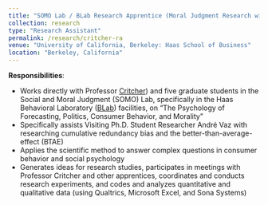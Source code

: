 ```yaml
---
title: "SOMO Lab / BLab Research Apprentice (Moral Judgment Research with Co-Director Clayton R. Critcher) (January 2022 - Present)"
collection: research
type: "Research Assistant"
permalink: /research/critcher-ra
venue: "University of California, Berkeley: Haas School of Business"
location: "Berkeley, California"
---
```


__Responsibilities__:
- Works directly with Professor [Critcher](http://claytoncritcher.squarespace.com/)) and five graduate students in the Social and Moral Judgment (SOMO) Lab, specifically in the Haas Behavioral Laboratory ([BLab](https://haas.berkeley.edu/behavioral-lab/)) facilities, on “The Psychology of Forecasting, Politics, Consumer Behavior, and Morality”
- Specifically assists Visiting Ph.D. Student Researcher André Vaz with researching cumulative redundancy bias and the better-than-average-effect (BTAE)
- Applies the scientific method to answer complex questions in consumer behavior and social psychology
- Generates ideas for research studies, participates in meetings with Professor Critcher and other apprentices, coordinates and conducts research experiments, and codes and analyzes quantitative and qualitative data (using Qualtrics, Microsoft Excel, and Sona Systems)
